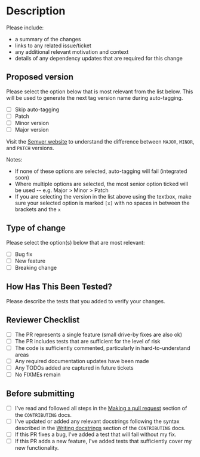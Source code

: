 # Description

Please include:

- a summary of the changes
- links to any related issue/ticket
- any additional relevant motivation and context
- details of any dependency updates that are required for this change

## Proposed version

Please select the option below that is most relevant from the list below. This
will be used to generate the next tag version name during auto-tagging.

- [ ] Skip auto-tagging
- [ ] Patch
- [ ] Minor version
- [ ] Major version

Visit the [Semver website](https://semver.org/#summary) to understand the
difference between `MAJOR`, `MINOR`, and `PATCH` versions.

Notes:

- If none of these options are selected, auto-tagging will fail (integrated soon)
- Where multiple options are selected, the most senior option ticked will be
  used -- e.g. Major > Minor > Patch
- If you are selecting the version in the list above using the textbox, make
  sure your selected option is marked `[x]` with no spaces in between the
  brackets and the `x`

## Type of change

Please select the option(s) below that are most relevant:

- [ ] Bug fix
- [ ] New feature
- [ ] Breaking change

## How Has This Been Tested?

Please describe the tests that you added to verify your changes.

## Reviewer Checklist

- [ ] The PR represents a single feature (small drive-by fixes are also ok)
- [ ] The PR includes tests that are sufficient for the level of risk
- [ ] The code is sufficiently commented, particularly in hard-to-understand areas
- [ ] Any required documentation updates have been made
- [ ] Any TODOs added are captured in future tickets
- [ ] No FIXMEs remain

## Before submitting

<!-- Please complete this checklist BEFORE submitting your PR to speed along the review process. -->
- [ ] I've read and followed all steps in the [Making a pull request](https://github.com/climatepolicyradar/cpr-sdk/blob/main/.github/CONTRIBUTING.md#making-a-pull-request)
    section of the `CONTRIBUTING` docs.
- [ ] I've updated or added any relevant docstrings following the syntax described in the
    [Writing docstrings](https://github.com/climatepolicyradar/cpr-sdk/blob/main/.github/CONTRIBUTING.md#writing-docstrings) section of the `CONTRIBUTING` docs.
- [ ] If this PR fixes a bug, I've added a test that will fail without my fix.
- [ ] If this PR adds a new feature, I've added tests that sufficiently cover my new functionality.
